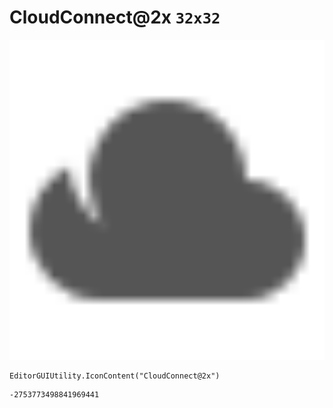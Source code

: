 # CloudConnect@2x `32x32`
<img src="/img/CloudConnect@2x.png" width=512 height=512>

``` CSharp
EditorGUIUtility.IconContent("CloudConnect@2x")
```
```
-2753773498841969441
```

